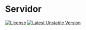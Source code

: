 # Servidor

[![License](https://poser.pugx.org/yoast/license-manager/license)](https://packagist.org/packages/yoast/license-manager)
[![Latest Unstable Version](https://poser.pugx.org/yoast/license-manager/v/unstable)](https://packagist.org/packages/yoast/license-manager)
